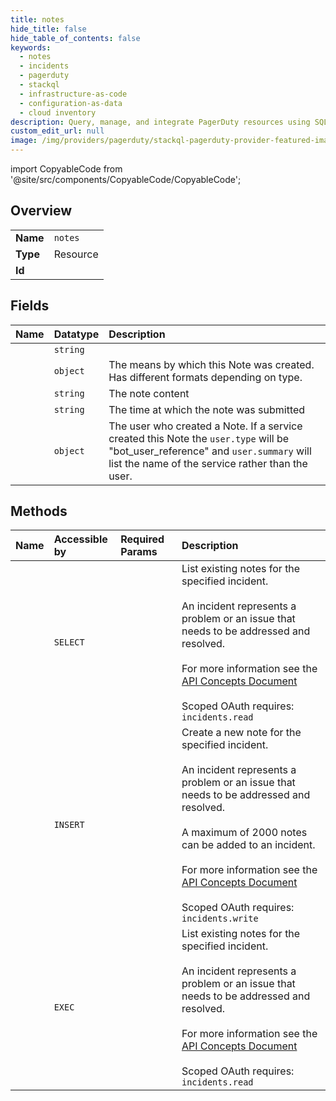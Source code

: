 ```yaml
---
title: notes
hide_title: false
hide_table_of_contents: false
keywords:
  - notes
  - incidents
  - pagerduty    
  - stackql
  - infrastructure-as-code
  - configuration-as-data
  - cloud inventory
description: Query, manage, and integrate PagerDuty resources using SQL
custom_edit_url: null
image: /img/providers/pagerduty/stackql-pagerduty-provider-featured-image.png
---
```


import CopyableCode from '@site/src/components/CopyableCode/CopyableCode';




## Overview
<table><tbody>
<tr><td><b>Name</b></td><td><code>notes</code></td></tr>
<tr><td><b>Type</b></td><td>Resource</td></tr>
<tr><td><b>Id</b></td><td><CopyableCode code="pagerduty.incidents.notes" /></td></tr>
</tbody></table>

## Fields
| Name | Datatype | Description |
|:-----|:---------|:------------|
| <CopyableCode code="id" /> | `string` |  |
| <CopyableCode code="channel" /> | `object` | The means by which this Note was created. Has different formats depending on type. |
| <CopyableCode code="content" /> | `string` | The note content |
| <CopyableCode code="created_at" /> | `string` | The time at which the note was submitted |
| <CopyableCode code="user" /> | `object` | The user who created a Note. If a service created this Note the `user.type` will be "bot_user_reference" and `user.summary` will list the name of the service rather than the user. |
## Methods
| Name | Accessible by | Required Params | Description |
|:-----|:--------------|:----------------|:------------|
| <CopyableCode code="list_incident_notes" /> | `SELECT` | <CopyableCode code="id" /> | List existing notes for the specified incident.<br /><br />An incident represents a problem or an issue that needs to be addressed and resolved.<br /><br />For more information see the [API Concepts Document](../../api-reference/ZG9jOjI3NDc5Nzc-api-concepts#incidents)<br /><br />Scoped OAuth requires: `incidents.read`<br /> |
| <CopyableCode code="create_incident_note" /> | `INSERT` | <CopyableCode code="From, id, data__note" /> | Create a new note for the specified incident.<br /><br />An incident represents a problem or an issue that needs to be addressed and resolved.<br /><br />A maximum of 2000 notes can be added to an incident.<br /><br />For more information see the [API Concepts Document](../../api-reference/ZG9jOjI3NDc5Nzc-api-concepts#incidents)<br /><br />Scoped OAuth requires: `incidents.write`<br /> |
| <CopyableCode code="_list_incident_notes" /> | `EXEC` | <CopyableCode code="id" /> | List existing notes for the specified incident.<br /><br />An incident represents a problem or an issue that needs to be addressed and resolved.<br /><br />For more information see the [API Concepts Document](../../api-reference/ZG9jOjI3NDc5Nzc-api-concepts#incidents)<br /><br />Scoped OAuth requires: `incidents.read`<br /> |
